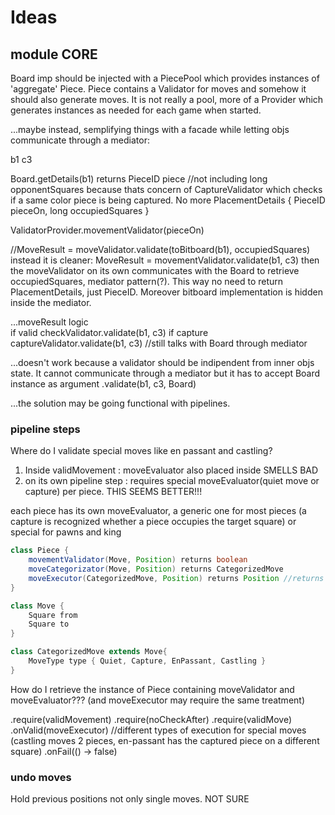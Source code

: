 # Ideas 

## module CORE
Board imp should be injected with a PiecePool which provides instances of 'aggregate' Piece. Piece contains a Validator for moves and somehow it should also generate moves.
It is not really a pool, more of a Provider which generates instances as needed for each game when started.

...maybe instead, semplifying things with a facade while letting objs communicate through a mediator:


b1 c3

Board.getDetails(b1) returns PieceID piece //not including long opponentSquares because thats concern of 
CaptureValidator which checks if a same color piece is being captured. No more PlacementDetails { PieceID pieceOn, long occupiedSquares }

ValidatorProvider.movementValidator(pieceOn)

//MoveResult = moveValidator.validate(toBitboard(b1), occupiedSquares) instead it is cleaner:
MoveResult = movementValidator.validate(b1, c3) then the moveValidator on its own communicates with the Board to retrieve occupiedSquares, mediator pattern(?). 
This way no need to return PlacementDetails, just PieceID. Moreover bitboard implementation is hidden inside the mediator.

...moveResult logic<br>
if valid
checkValidator.validate(b1, c3)
if capture 
captureValidator.validate(b1, c3) //still talks with Board through mediator

...doesn't work because a validator should be indipendent from inner objs state. It cannot communicate through a mediator but it has to accept Board instance as argument
.validate(b1, c3, Board)

...the solution may be going functional with pipelines.

### pipeline steps

Where do I validate special moves like en passant and castling? 
1. Inside validMovement : moveEvaluator also placed inside SMELLS BAD
2. on its own pipeline step : requires special moveEvaluator(quiet move or capture) per piece. THIS SEEMS BETTER!!!

each piece has its own moveEvaluator, a generic one for most pieces (a capture is recognized whether a piece occupies the target square) or special for pawns and king

```Java
class Piece {
	movementValidator(Move, Position) returns boolean
	moveCategorizator(Move, Position) returns CategorizedMove
	moveExecutor(CategorizedMove, Position) returns Position //returns a new position without altering current 
}

class Move {
	Square from
	Square to
}

class CategorizedMove extends Move{
	MoveType type { Quiet, Capture, EnPassant, Castling }
}
```
How do I retrieve the instance of Piece containing moveValidator and moveEvaluator??? (and moveExecutor may require the same treatment)

.require(validMovement) 
.require(noCheckAfter)
.require(validMove)
.onValid(moveExecutor) //different types of execution for special moves (castling moves 2 pieces, en-passant has the captured piece on a different square)
.onFail(() -> false)

### undo moves

Hold previous positions not only single moves. NOT SURE



















